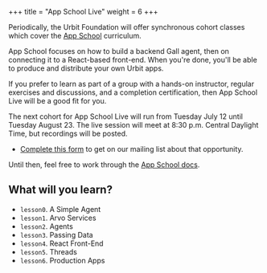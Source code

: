 +++
title = "App School Live"
weight = 6
+++

Periodically, the Urbit Foundation will offer synchronous cohort classes which
cover the [App School](/guides/core/hoon-school) curriculum.

App School focuses on how to build a backend Gall agent, then on connecting it
to a React-based front-end.  When you're done, you'll be able to produce and
distribute your own Urbit apps.

If you prefer to learn as part of a group with a hands-on instructor, regular
exercises and discussions, and a completion certification, then App School Live
will be a good fit for you.

The next cohort for App School Live will run from Tuesday July 12 until Tuesday
August 23.  The live session will meet at 8:30 p.m. Central Daylight Time, but
recordings will be posted.

- [Complete this form](https://forms.gle/3c8xBubvSiQfj7Tr6) to get on our
  mailing list about that opportunity.

Until then, feel free to work through the [App School
docs](/guides/core/app-school).


##  What will you learn?

- `lesson0`.  A Simple Agent
- `lesson1`.  Arvo Services
- `lesson2`.  Agents
- `lesson3`.  Passing Data
- `lesson4`.  React Front-End
- `lesson5`.  Threads
- `lesson6`.  Production Apps
